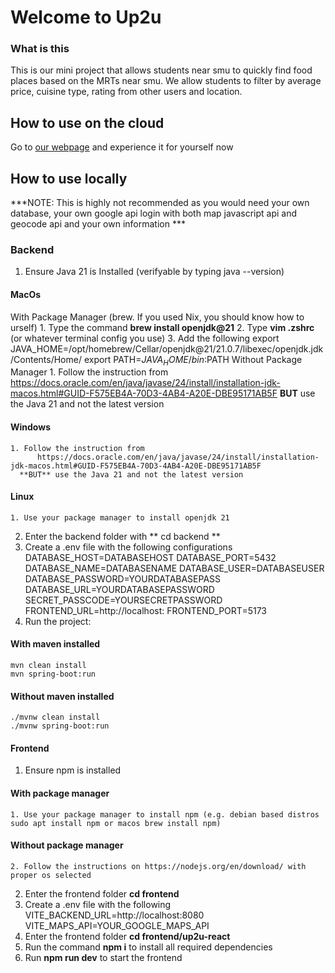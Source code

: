 # Welcome to Up2u 
### What is this 
This is our mini project that allows students near smu to quickly find food places
based on the MRTs near smu. We allow students to filter by average price, cuisine type, 
rating from other users and location. 

## How to use on the cloud 
Go to [our webpage](https://up2u-alpha.vercel.app 'up2u to find out') and experience it for yourself now

## How to use locally

***NOTE: This is highly not recommended as you would need your own database, your own
         google api login with both map javascript api and geocode api and your own information ***

### Backend 
  1. Ensure Java 21 is Installed (verifyable by typing java --version)
  ####    MacOs 
  With Package Manager (brew. If you used Nix, you should know how to urself)
    1. Type the command **brew install openjdk@21**
    2. Type **vim .zshrc** (or whatever terminal config you use)
    3. Add the following 
        export JAVA_HOME=/opt/homebrew/Cellar/openjdk@21/21.0.7/libexec/openjdk.jdk/Contents/Home/
        export PATH=$JAVA_HOME/bin:$PATH
  Without Package Manager
    1. Follow the instruction from 
          https://docs.oracle.com/en/java/javase/24/install/installation-jdk-macos.html#GUID-F575EB4A-70D3-4AB4-A20E-DBE95171AB5F
      **BUT** use the Java 21 and not the latest version 
  ####    Windows 
    1. Follow the instruction from 
          https://docs.oracle.com/en/java/javase/24/install/installation-jdk-macos.html#GUID-F575EB4A-70D3-4AB4-A20E-DBE95171AB5F
      **BUT** use the Java 21 and not the latest version 
  ####    Linux 
    1. Use your package manager to install openjdk 21
  2. Enter the backend folder with ** cd backend **
  3. Create a .env file with the following configurations 
        DATABASE_HOST=DATABASEHOST
        DATABASE_PORT=5432
        DATABASE_NAME=DATABASENAME
        DATABASE_USER=DATABASEUSER
        DATABASE_PASSWORD=YOURDATABASEPASS
        DATABASE_URL=YOURDATABASEPASSWORD
        SECRET_PASSCODE=YOURSECRETPASSWORD
        FRONTEND_URL=http://localhost:
        FRONTEND_PORT=5173
  4. Run the project: 
  #### With maven installed
    mvn clean install
    mvn spring-boot:run   
  #### Without maven installed
    ./mvnw clean install 
    ./mvnw spring-boot:run 
#### Frontend
  1. Ensure npm is installed 
  #### With package manager 
    1. Use your package manager to install npm (e.g. debian based distros sudo apt install npm or macos brew install npm)
  #### Without package manager
    2. Follow the instructions on https://nodejs.org/en/download/ with proper os selected
  2. Enter the frontend folder **cd frontend** 
  3. Create a .env file with the following 
        VITE_BACKEND_URL=http://localhost:8080
        VITE_MAPS_API=YOUR_GOOGLE_MAPS_API
  4. Enter the frontend folder **cd frontend/up2u-react** 
  5. Run the command **npm i** to install all required dependencies 
  6. Run **npm run dev** to start the frontend 
